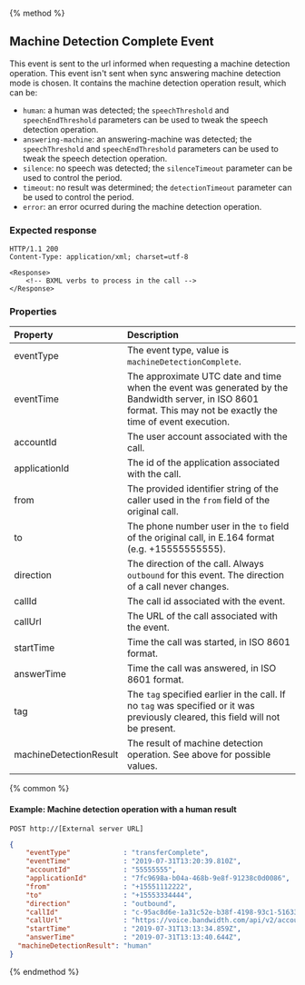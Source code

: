 {% method %}
##  Machine Detection Complete Event

This event is sent to the url informed when requesting a machine detection operation. This event isn't sent when sync answering machine detection mode is chosen. It contains the machine detection operation result, which can be:
- `human`: a human was detected; the `speechThreshold` and `speechEndThreshold` parameters can be used to tweak the speech detection operation.
- `answering-machine`: an answering-machine was detected; the `speechThreshold` and `speechEndThreshold` parameters can be used to tweak the speech detection operation.
- `silence`: no speech was detected; the `silenceTimeout` parameter can be used to control the period.
- `timeout`: no result was determined; the `detectionTimeout` parameter can be used to control the period.
- `error`: an error ocurred during the machine detection operation.

### Expected response
```http
HTTP/1.1 200
Content-Type: application/xml; charset=utf-8

<Response>
    <!-- BXML verbs to process in the call -->
</Response>
```


### Properties
| Property               | Description |
|:-----------------------|:------------|
| eventType              | The event type, value is `machineDetectionComplete`. |
| eventTime              | The approximate UTC date and time when the event was generated by the Bandwidth server, in ISO 8601 format. This may not be exactly the time of event execution. |
| accountId              | The user account associated with the call. |
| applicationId          | The id of the application associated with the call. |
| from                   | The provided identifier string of the caller used in the `from` field of the original call. |
| to                     | The phone number user in the `to` field of the original call, in E.164 format (e.g. +15555555555). |
| direction              | The direction of the call. Always `outbound` for this event. The direction of a call never changes. |
| callId                 | The call id associated with the event. |
| callUrl                | The URL of the call associated with the event. |
| startTime              | Time the call was started, in ISO 8601 format. |
| answerTime             | Time the call was answered, in ISO 8601 format. |
| tag                    | The `tag` specified earlier in the call. If no `tag` was specified or it was previously cleared, this field will not be present. |
| machineDetectionResult | The result of machine detection operation. See above for possible values. |

{% common %}

#### Example: Machine detection operation with a human result

```
POST http://[External server URL]
```

```json
{
	"eventType"             : "transferComplete",
	"eventTime"             : "2019-07-31T13:20:39.810Z",
	"accountId"             : "55555555",
	"applicationId"         : "7fc9698a-b04a-468b-9e8f-91238c0d0086",
	"from"                  : "+15551112222",
	"to"                    : "+15553334444",
	"direction"             : "outbound",
	"callId"                : "c-95ac8d6e-1a31c52e-b38f-4198-93c1-51633ec68f8d",
	"callUrl"               : "https://voice.bandwidth.com/api/v2/accounts/55555555/calls/c-95ac8d6e-1a31c52e-b38f-4198-93c1-51633ec68f8d",
	"startTime"             : "2019-07-31T13:13:34.859Z",
	"answerTime"            : "2019-07-31T13:13:40.644Z",
  "machineDetectionResult": "human"
}
```

{% endmethod %}
